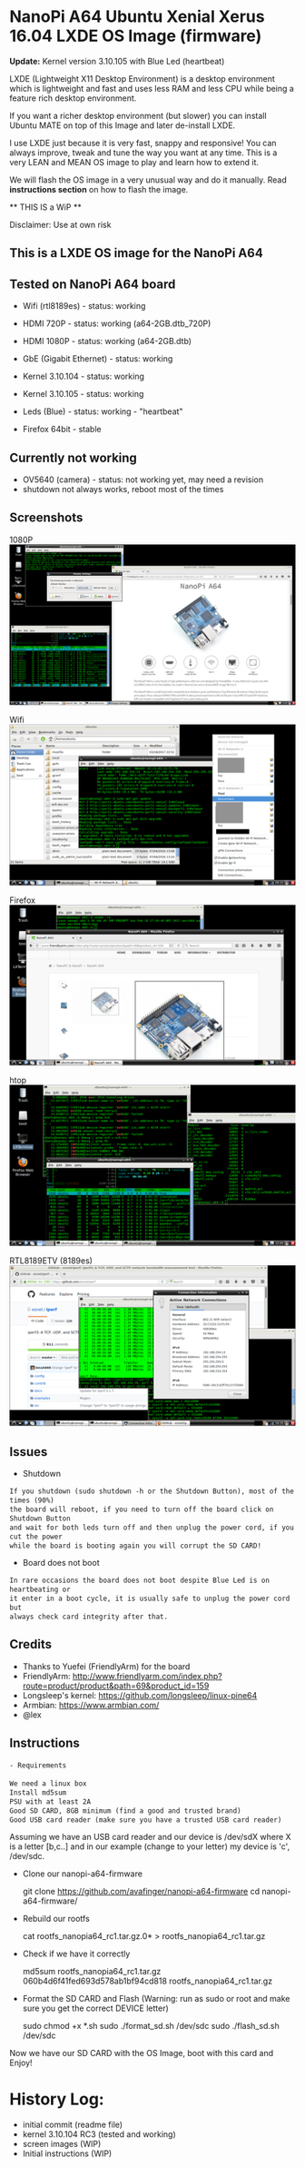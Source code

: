 NanoPi A64 Ubuntu Xenial Xerus 16.04 LXDE OS Image (firmware)
=============================================================

**Update:** Kernel version 3.10.105 with Blue Led (heartbeat)


LXDE (Lightweight X11 Desktop Environment) is a desktop environment which is lightweight 
and fast and uses less RAM and less CPU while being a feature rich desktop environment.

If you want a richer desktop environment (but slower) you can install 
Ubuntu MATE on top of this Image and later de-install LXDE.

I use LXDE just because it is very fast, snappy  and responsive!
You can always improve, tweak and tune the way you want at any time.
This is a very LEAN and MEAN OS image to play and learn how to extend it.

We will flash the OS image in a very unusual way and do it manually.
Read **instructions section** on how to flash the image.


** THIS IS a WiP **

Disclaimer: Use at own risk

This is a LXDE OS image for the NanoPi A64
------------------------------------------

## Tested on NanoPi A64 board

- Wifi (rtl8189es) - status: working
- HDMI 720P - status: working (a64-2GB.dtb_720P)
- HDMI 1080P - status: working (a64-2GB.dtb)
- GbE (Gigabit Ethernet) - status: working
- Kernel 3.10.104 - status: working
- Kernel 3.10.105 - status: working
- Leds (Blue) - status: working - "heartbeat"

- Firefox 64bit - stable


## Currently not working

- OV5640 (camera) - status: not working yet, may need a revision
- shutdown not always works, reboot most of the times

Screenshots
-----------

1080P
![1080p60](https://github.com/avafinger/nanopi-a64-firmware/raw/master/img/1080p.png)

Wifi
![bluetooth](https://github.com/avafinger/nanopi-a64-firmware/raw/master/img/wifi.png)

Firefox
![bluetooth](https://github.com/avafinger/nanopi-a64-firmware/raw/master/img/firefox.png)

htop
![bluetooth](https://github.com/avafinger/nanopi-a64-firmware/raw/master/img/htop.png)

RTL8189ETV (8189es)
![bluetooth](https://github.com/avafinger/nanopi-a64-firmware/raw/master/img/rtl8189es.png)

Issues
------

   - Shutdown


	If you shutdown (sudo shutdown -h or the Shutdown Button), most of the times (90%)
	the board will reboot, if you need to turn off the board click on Shutdown Button
	and wait for both leds turn off and then unplug the power cord, if you cut the power
	while the board is booting again you will corrupt the SD CARD!



   - Board does not boot


	In rare occasions the board does not boot despite Blue Led is on heartbeating or
	it enter in a boot cycle, it is usually safe to unplug the power cord but
	always check card integrity after that.



Credits
-------

- Thanks to Yuefei (FriendlyArm) for the board
- FriendlyArm: http://www.friendlyarm.com/index.php?route=product/product&path=69&product_id=159
- Longsleep's kernel: https://github.com/longsleep/linux-pine64
- Armbian: https://www.armbian.com/
- @lex


Instructions
------------

    - Requirements

	We need a linux box
	Install md5sum
	PSU with at least 2A
	Good SD CARD, 8GB minimum (find a good and trusted brand)
	Good USB card reader (make sure you have a trusted USB card reader)


Assuming we have an USB card reader and our device is /dev/sdX where X is a letter [b,c..]
and in our example (change to your letter) my device is 'c', /dev/sdc.

- Clone our nanopi-a64-firmware

	git clone https://github.com/avafinger/nanopi-a64-firmware
	cd nanopi-a64-firmware/


- Rebuild our rootfs

	cat rootfs_nanopia64_rc1.tar.gz.0* > rootfs_nanopia64_rc1.tar.gz


- Check if we have it correctly

	md5sum rootfs_nanopia64_rc1.tar.gz
	060b4d6f41fed693d578ab1bf94cd818  rootfs_nanopia64_rc1.tar.gz
	

- Format the SD CARD and Flash (Warning: run as sudo or root and make sure you get the correct DEVICE letter)

	sudo chmod +x *.sh
	sudo ./format_sd.sh /dev/sdc
	sudo ./flash_sd.sh /dev/sdc


Now we have our SD CARD with the OS Image, boot with this card and Enjoy!



	
History Log:
===========
* initial commit (readme file)
* kernel 3.10.104 RC3 (tested and working)
* screen images (WIP)
* Initial instructions (WIP)
